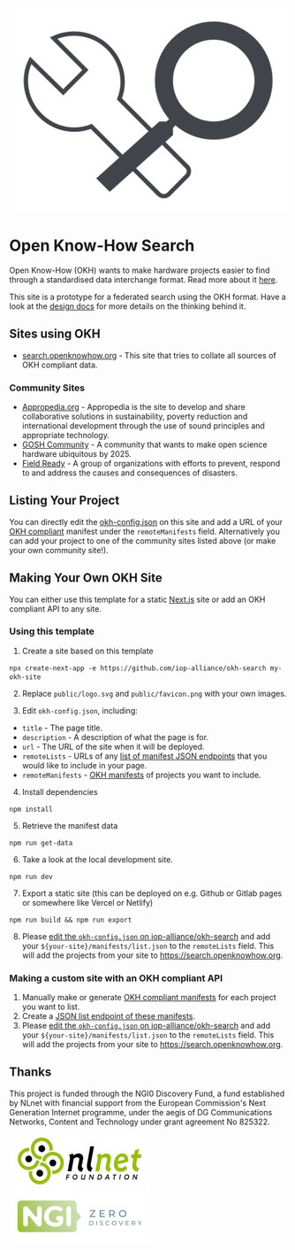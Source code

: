 [![Open Know-How logo](public/logo.svg)](https://search.openknowhow.org)


# Open Know-How Search
Open Know-How (OKH) wants to make hardware projects easier to find through a standardised data interchange format. Read more about it [here](https://www.internetofproduction.org/open-know-how).

This site is a prototype for a federated search using the OKH format. Have a look at the [design docs](design-docs/README.md) for more details on the thinking behind it.

## Sites using OKH

- [search.openknowhow.org](https://search.openknowhow.org) - This site that tries to collate all sources of OKH compliant data.

### Community Sites

- [Appropedia.org](https://appropedia.org) - Appropedia is the site to develop and share collaborative solutions in sustainability, poverty reduction and international development through the use of sound principles and appropriate technology.
- [GOSH Community](https://projects.openhardware.science) - A community that wants to make open science hardware ubiquitous by 2025.
- [Field Ready](https://field-ready-projects.openknowhow.org) - A group of organizations with efforts to prevent, respond to and address the causes and consequences of disasters.

## Listing Your Project

You can directly edit the [okh-config.json](okh-config.json) on this site and add a URL of your [OKH compliant][standard] manifest under the `remoteManifests` field. Alternatively you can add your project to one of the community sites listed above (or make your own community site!).

## Making Your Own OKH Site

You can either use this template for a static [Next.js](https://nextjs.org) site or add an OKH compliant API to any site.

### Using this template

1. Create a site based on this template

```
npx create-next-app -e https://github.com/iop-alliance/okh-search my-okh-site
```

2. Replace `public/logo.svg` and `public/favicon.png` with your own images.

3. Edit `okh-config.json`, including:
  - `title` - The page title.
  - `description` - A description of what the page is for.
  - `url` - The URL of the site when it will be deployed.
  - `remoteLists` - URLs of any [list of manifest JSON endpoints][json-list-forum-post] that you would like to include in your page.
  - `remoteManifests` - [OKH manifests][standard] of projects you want to include.

4. Install dependencies

```
npm install
```

5. Retrieve the manifest data

```
npm run get-data
```

6. Take a look at the local development site.

```
npm run dev
```

7. Export a static site (this can be deployed on e.g. Github or Gitlab pages or somewhere like Vercel or Netlify)

```
npm run build && npm run export
```

8. Please [edit the `okh-config.json` on iop-alliance/okh-search](https://github.com/iop-alliance/okh-search/edit/master/okh-config.json) and add your `${your-site}/manifests/list.json` to the `remoteLists` field. This will add the projects from your site to https://search.openknowhow.org.


### Making a custom site with an OKH compliant API

1. Manually make or generate [OKH compliant manifests][standard] for each project you want to list.
2. Create a [JSON list endpoint of these manifests][json-list-forum-post].
3. Please [edit the `okh-config.json` on iop-alliance/okh-search](https://github.com/iop-alliance/okh-search/edit/master/okh-config.json) and add your `${your-site}/manifests/list.json` to the `remoteLists` field. This will add the projects from your site to https://search.openknowhow.org.


[json-list-forum-post]: https://community.internetofproduction.org/t/use-simple-json-list-instead-of-json-feed/81
[standard]: https://standards.internetofproduction.org/pub/okh


## Thanks

This project is funded through the NGI0 Discovery Fund, a fund established by NLnet with financial support from the European Commission's Next Generation Internet programme, under the aegis of DG Communications Networks, Content and Technology under grant agreement No 825322.

[![nlnet banner](design-docs/readme-images/nlnet.png)](https://nlnet.nl/)
[![ngi0 banner](design-docs/readme-images/ngi0.png)](https://nlnet.nl/NGI0)


[iop-okh]: https://www.internetofproduction.org/open-know-how
